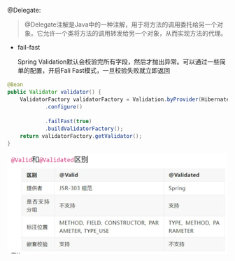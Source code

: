 @Delegate:
> @Delegate注解是Java中的一种注解，用于将方法的调用委托给另一个对象。它允许一个类将方法的调用转发给另一个对象，从而实现方法的代理。

- fail-fast

  Spring Validation默认会校验完所有字段，然后才抛出异常。可以通过一些简单的配置，开启Fali Fast模式，一旦校验失败就立即返回

```java
@Bean  
public Validator validator() {  
    ValidatorFactory validatorFactory = Validation.byProvider(HibernateValidator.class)  
            .configure()  
  
            .failFast(true)  
            .buildValidatorFactory();  
    return validatorFactory.getValidator();  
}
```


![img.png](src/main/java/com/zcw/springvalidationdemo/img.png)

